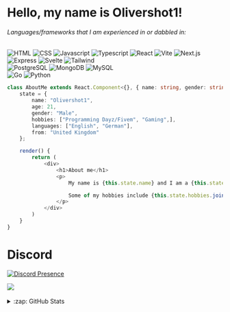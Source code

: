 <h1>
  Hello, my name is Olivershot1!
</h1>

###### Languages/frameworks that I am experienced in or dabbled in:
![HTML](https://img.shields.io/badge/-HTML-05122A?style=flat&logo=HTML5)
![CSS](https://img.shields.io/badge/-CSS-05122A?style=flat&logo=CSS3)
![Javascript](https://img.shields.io/badge/-Javascript-05122A?style=flat&logo=javascript)
![Typescript](https://img.shields.io/badge/-Typescript-05122A?style=flat&logo=typescript)
![React](https://img.shields.io/badge/-React-05122A?style=flat&logo=react)
![Vite](https://img.shields.io/badge/-Vite-05122A?style=flat&logo=vite)
![Next.js](https://img.shields.io/badge/-Next.js-05122A?style=flat&logo=next.js)
![Express](https://img.shields.io/badge/-Express-05122A?style=flat&logo=express)
![Svelte](https://img.shields.io/badge/-Svelte-05122A?style=flat&logo=svelte)
![Tailwind](https://img.shields.io/badge/-Tailwind-05122A?style=flat&logo=tailwindcss)<br>
![PostgreSQL](https://img.shields.io/badge/-PostgreSQL-05122A?style=flat&logo=postgresql)
![MongoDB](https://img.shields.io/badge/-MongoDB-05122A?style=flat&logo=mongodb)
![MySQL](https://img.shields.io/badge/-MySQL-05122A?style=flat&logo=mysql)<br>
![Go](https://img.shields.io/badge/-Go-05122A?style=flat&logo=go)
![Python](https://img.shields.io/badge/-Python-05122A?style=flat&logo=python)



```typescript
class AboutMe extends React.Component<{}, { name: string, gender: string, hobbies: string[], languages: string[] }> {
    state = {
        name: "Olivershot1",
        age: 21,
        gender: "Male",
        hobbies: ["Programming Dayz/Fivem", "Gaming",],
        languages: ["English", "German"],
        from: "United Kingdom"
    };

    render() {
        return (
            <div>
                <h1>About me</h1>
                <p>
                    My name is {this.state.name} and I am a {this.state.age} years old {this.state.gender.toLowerCase()} coder from {this.state.from}.

                    Some of my hobbies include {this.state.hobbies.join(", ")}, and I speak {this.state.languages.join(", ")}.
                </p>
            </div>
        )
    }
}
```

# Discord
[![Discord Presence](https://lanyard.cnrad.dev/api/516646179724066816)](https://discord.com/users/516646179724066816theme=:dark) 

<a href="https://github.com/olivershot1/github-readme-stats">
  <img align="center" src="https://github-readme-stats.vercel.app/api/top-langs/?username=olivershot1&count_private=true&theme=midnight-purple&layout=compact" />
</a>
<br />
<br />

<details>
  <summary>:zap: GitHub Stats</summary>

<a href="https://github.com/olivershot1/github-readme-stats">
  <img align="center" src="https://github-readme-stats.vercel.app/api?username=olivershot1&count_private=true&theme=midnight-purple" />
</a>
 
<a href = "https://github.com/olivershot1?tab=repositories"><img src="https://capsule-render.vercel.app/api?section=footer&type=waving&color=0:00c7ad,75:6e97fd,100:5d52ac" width = "100%"/></a>

